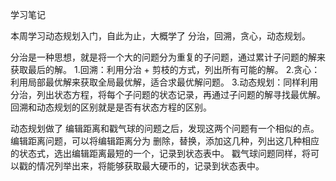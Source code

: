 学习笔记

本周学习动态规划入门，自此为止，大概学了 分治，回溯，贪心，动态规划。

分治是一种思想，就是将一个大的问题分为重复的子问题，通过累计子问题的解来获取最后的解。
1.回溯：利用分治 + 剪枝的方式，列出所有可能的解。
2.贪心：利用局部最优解来获取全局最优解，适合求最优解问题。
3.动态规划：同样利用分治，列出状态方程，将每个子问题的状态记录，再通过子问题的解寻找最优解。
回溯和动态规划的区别就是是否有状态方程的区别。

动态规划做了 编辑距离和戳气球的问题之后，发现这两个问题有一个相似的点。
编辑距离问题，可以将编辑距离分为 删除，替换，添加这几种，列出这几种相应的状态式，选出编辑距离最短的一个，记录到状态表中。
戳气球问题同样，将可以戳的情况列举出来，将能够获取最大硬币的，记录到状态表中。





